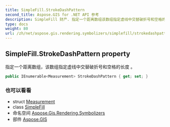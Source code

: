 ```yaml
---
title: SimpleFill.StrokeDashPattern
second_title: Aspose.GIS for .NET API 参考
description: SimpleFill 财产. 指定一个距离数组该数组指定虚线中交替破折号和空格的长度 
type: docs
weight: 80
url: /zh/net/aspose.gis.rendering.symbolizers/simplefill/strokedashpattern/
---
```

## SimpleFill.StrokeDashPattern property

指定一个距离数组，该数组指定虚线中交替破折号和空格的长度 。

```csharp
public IEnumerable<Measurement> StrokeDashPattern { get; set; }
```

### 也可以看看

* struct [Measurement](../../../aspose.gis.rendering/measurement/)
* class [SimpleFill](../)
* 命名空间 [Aspose.Gis.Rendering.Symbolizers](../../simplefill/)
* 部件 [Aspose.GIS](../../../)


